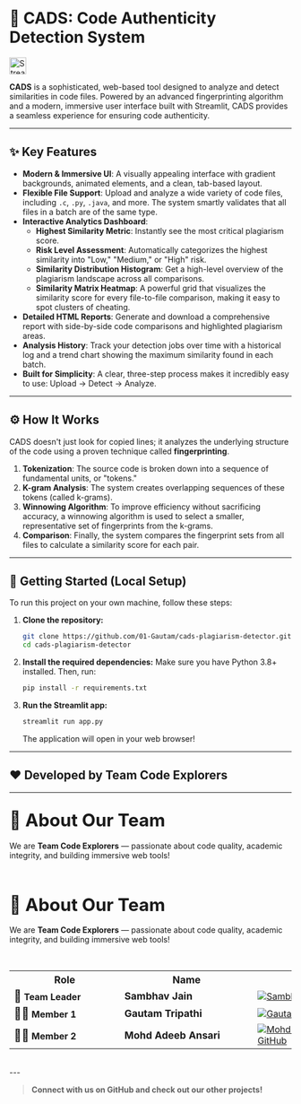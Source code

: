 # 🤖 CADS: Code Authenticity Detection System

<!-- Larger Streamlit badge -->
<a href="https://cads-plagiarism-detector-pt7v39zijm5niyo3mwly67.streamlit.app/" target="_blank">
  <img src="https://static.streamlit.io/badges/streamlit_badge_black_white.svg" alt="Streamlit App" style="height:30px;">
</a>

**CADS** is a sophisticated, web-based tool designed to analyze and detect similarities in code files. Powered by an advanced fingerprinting algorithm and a modern, immersive user interface built with Streamlit, CADS provides a seamless experience for ensuring code authenticity.

---

## ✨ Key Features

*   **Modern & Immersive UI**: A visually appealing interface with gradient backgrounds, animated elements, and a clean, tab-based layout.
*   **Flexible File Support**: Upload and analyze a wide variety of code files, including `.c`, `.py`, `.java`, and more. The system smartly validates that all files in a batch are of the same type.
*   **Interactive Analytics Dashboard**:
    *   **Highest Similarity Metric**: Instantly see the most critical plagiarism score.
    *   **Risk Level Assessment**: Automatically categorizes the highest similarity into "Low," "Medium," or "High" risk.
    *   **Similarity Distribution Histogram**: Get a high-level overview of the plagiarism landscape across all comparisons.
    *   **Similarity Matrix Heatmap**: A powerful grid that visualizes the similarity score for every file-to-file comparison, making it easy to spot clusters of cheating.
*   **Detailed HTML Reports**: Generate and download a comprehensive report with side-by-side code comparisons and highlighted plagiarism areas.
*   **Analysis History**: Track your detection jobs over time with a historical log and a trend chart showing the maximum similarity found in each batch.
*   **Built for Simplicity**: A clear, three-step process makes it incredibly easy to use: Upload -> Detect -> Analyze.

---

## ⚙️ How It Works

CADS doesn't just look for copied lines; it analyzes the underlying structure of the code using a proven technique called **fingerprinting**.

1.  **Tokenization**: The source code is broken down into a sequence of fundamental units, or "tokens."
2.  **K-gram Analysis**: The system creates overlapping sequences of these tokens (called k-grams).
3.  **Winnowing Algorithm**: To improve efficiency without sacrificing accuracy, a winnowing algorithm is used to select a smaller, representative set of fingerprints from the k-grams.
4.  **Comparison**: Finally, the system compares the fingerprint sets from all files to calculate a similarity score for each pair.

---

## 🚀 Getting Started (Local Setup)

To run this project on your own machine, follow these steps:

1.  **Clone the repository:**
    ```bash
    git clone https://github.com/01-Gautam/cads-plagiarism-detector.git
    cd cads-plagiarism-detector
    ```

2.  **Install the required dependencies:**
    Make sure you have Python 3.8+ installed. Then, run:
    ```bash
    pip install -r requirements.txt
    ```

3.  **Run the Streamlit app:**
    ```bash
    streamlit run app.py
    ```
    The application will open in your web browser!

---

## ❤️ Developed by Team Code Explorers

---
## <span style="font-size:1.5em">👥 About Our Team</span>

We are <b>Team Code Explorers</b> — passionate about code quality, academic integrity, and building immersive web tools!

<br>

## <span style="font-size:1.5em">👥 About Our Team</span>

We are <b>Team Code Explorers</b> — passionate about code quality, academic integrity, and building immersive web tools!

<br>

<div align="center">

<table width="80%">
  <tr>
    <th style="font-size:1.1em; min-width: 180px;">Role</th>
    <th style="font-size:1.1em; min-width: 220px;">Name</th>
    <th style="font-size:1.1em; min-width: 220px;">GitHub</th>
  </tr>
  <tr>
    <td><span style="font-size:1.3em;">👑</span> <b>Team Leader</b></td>
    <td><b><span style="font-size:1.1em;">Sambhav Jain</span></b></td>
    <td>
      <a href="https://github.com/Sambhav1501">
        <img src="https://img.shields.io/badge/GitHub-Profile-blue?logo=github&style=for-the-badge" alt="Sambhav Jain GitHub"/>
      </a>
    </td>
  </tr>
  <tr>
    <td><span style="font-size:1.3em;">🧑‍💻</span> <b>Member 1</b></td>
    <td><b><span style="font-size:1.1em;">Gautam Tripathi</span></b></td>
    <td>
      <a href="https://github.com/01-Gautam">
        <img src="https://img.shields.io/badge/GitHub-Profile-blue?logo=github&style=for-the-badge" alt="Gautam Tripathi GitHub"/>
      </a>
    </td>
  </tr>
  <tr>
    <td><span style="font-size:1.3em;">🧑‍💻</span> <b>Member 2</b></td>
    <td><b><span style="font-size:1.1em;">Mohd Adeeb Ansari</span></b></td>
    <td>
      <a href="https://github.com/adeebansari110">
        <img src="https://img.shields.io/badge/GitHub-Profile-blue?logo=github&style=for-the-badge" alt="Mohd Adeeb Ansari GitHub"/>
      </a>
    </td>
  </tr>
</table>

</div>

<br>
---

> **Connect with us on GitHub and check out our other projects!**
